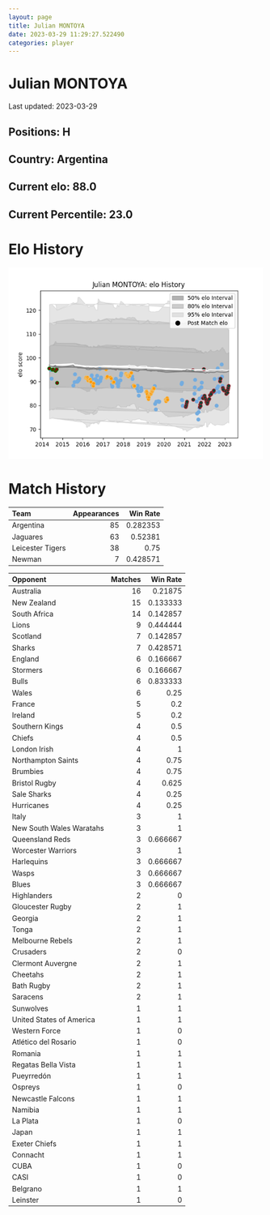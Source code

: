 ```yaml
---  
layout: page  
title: Julian MONTOYA  
date: 2023-03-29 11:29:27.522490  
categories: player  
---
```

# Julian MONTOYA


Last updated: 2023-03-29
## Positions: H

## Country: Argentina

## Current elo: 88.0

## Current Percentile: 23.0

# Elo History


![elo history](history_JulianMONTOYA.png)
# Match History


| Team             |   Appearances |   Win Rate |
|:-----------------|--------------:|-----------:|
| Argentina        |            85 |   0.282353 |
| Jaguares         |            63 |   0.52381  |
| Leicester Tigers |            38 |   0.75     |
| Newman           |             7 |   0.428571 |

| Opponent                 |   Matches |   Win Rate |
|:-------------------------|----------:|-----------:|
| Australia                |        16 |   0.21875  |
| New Zealand              |        15 |   0.133333 |
| South Africa             |        14 |   0.142857 |
| Lions                    |         9 |   0.444444 |
| Scotland                 |         7 |   0.142857 |
| Sharks                   |         7 |   0.428571 |
| England                  |         6 |   0.166667 |
| Stormers                 |         6 |   0.166667 |
| Bulls                    |         6 |   0.833333 |
| Wales                    |         6 |   0.25     |
| France                   |         5 |   0.2      |
| Ireland                  |         5 |   0.2      |
| Southern Kings           |         4 |   0.5      |
| Chiefs                   |         4 |   0.5      |
| London Irish             |         4 |   1        |
| Northampton Saints       |         4 |   0.75     |
| Brumbies                 |         4 |   0.75     |
| Bristol Rugby            |         4 |   0.625    |
| Sale Sharks              |         4 |   0.25     |
| Hurricanes               |         4 |   0.25     |
| Italy                    |         3 |   1        |
| New South Wales Waratahs |         3 |   1        |
| Queensland Reds          |         3 |   0.666667 |
| Worcester Warriors       |         3 |   1        |
| Harlequins               |         3 |   0.666667 |
| Wasps                    |         3 |   0.666667 |
| Blues                    |         3 |   0.666667 |
| Highlanders              |         2 |   0        |
| Gloucester Rugby         |         2 |   1        |
| Georgia                  |         2 |   1        |
| Tonga                    |         2 |   1        |
| Melbourne Rebels         |         2 |   1        |
| Crusaders                |         2 |   0        |
| Clermont Auvergne        |         2 |   1        |
| Cheetahs                 |         2 |   1        |
| Bath Rugby               |         2 |   1        |
| Saracens                 |         2 |   1        |
| Sunwolves                |         1 |   1        |
| United States of America |         1 |   1        |
| Western Force            |         1 |   0        |
| Atlético del Rosario     |         1 |   0        |
| Romania                  |         1 |   1        |
| Regatas Bella Vista      |         1 |   1        |
| Pueyrredón               |         1 |   1        |
| Ospreys                  |         1 |   0        |
| Newcastle Falcons        |         1 |   1        |
| Namibia                  |         1 |   1        |
| La Plata                 |         1 |   0        |
| Japan                    |         1 |   1        |
| Exeter Chiefs            |         1 |   1        |
| Connacht                 |         1 |   1        |
| CUBA                     |         1 |   0        |
| CASI                     |         1 |   0        |
| Belgrano                 |         1 |   1        |
| Leinster                 |         1 |   0        |